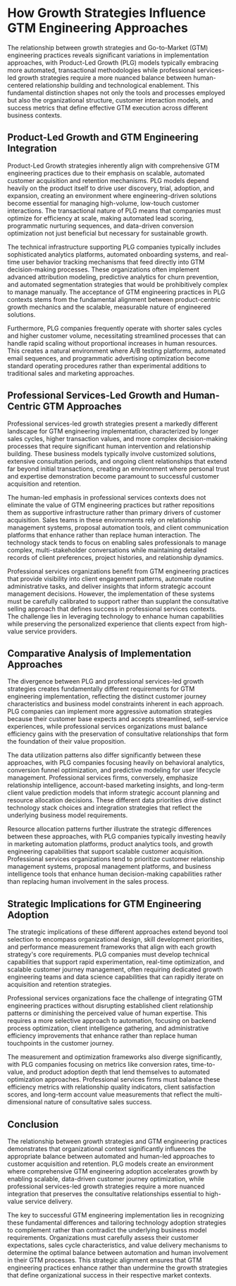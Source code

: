 # How Growth Strategies Influence GTM Engineering Approaches

The relationship between growth strategies and Go-to-Market (GTM) engineering practices reveals significant variations in implementation approaches, with Product-Led Growth (PLG) models typically embracing more automated, transactional methodologies while professional services-led growth strategies require a more nuanced balance between human-centered relationship building and technological enablement. This fundamental distinction shapes not only the tools and processes employed but also the organizational structure, customer interaction models, and success metrics that define effective GTM execution across different business contexts.

## Product-Led Growth and GTM Engineering Integration

Product-Led Growth strategies inherently align with comprehensive GTM engineering practices due to their emphasis on scalable, automated customer acquisition and retention mechanisms. PLG models depend heavily on the product itself to drive user discovery, trial, adoption, and expansion, creating an environment where engineering-driven solutions become essential for managing high-volume, low-touch customer interactions. The transactional nature of PLG means that companies must optimize for efficiency at scale, making automated lead scoring, programmatic nurturing sequences, and data-driven conversion optimization not just beneficial but necessary for sustainable growth.

The technical infrastructure supporting PLG companies typically includes sophisticated analytics platforms, automated onboarding systems, and real-time user behavior tracking mechanisms that feed directly into GTM decision-making processes. These organizations often implement advanced attribution modeling, predictive analytics for churn prevention, and automated segmentation strategies that would be prohibitively complex to manage manually. The acceptance of GTM engineering practices in PLG contexts stems from the fundamental alignment between product-centric growth mechanics and the scalable, measurable nature of engineered solutions.

Furthermore, PLG companies frequently operate with shorter sales cycles and higher customer volume, necessitating streamlined processes that can handle rapid scaling without proportional increases in human resources. This creates a natural environment where A/B testing platforms, automated email sequences, and programmatic advertising optimization become standard operating procedures rather than experimental additions to traditional sales and marketing approaches.

## Professional Services-Led Growth and Human-Centric GTM Approaches

Professional services-led growth strategies present a markedly different landscape for GTM engineering implementation, characterized by longer sales cycles, higher transaction values, and more complex decision-making processes that require significant human intervention and relationship building. These business models typically involve customized solutions, extensive consultation periods, and ongoing client relationships that extend far beyond initial transactions, creating an environment where personal trust and expertise demonstration become paramount to successful customer acquisition and retention.

The human-led emphasis in professional services contexts does not eliminate the value of GTM engineering practices but rather repositions them as supportive infrastructure rather than primary drivers of customer acquisition. Sales teams in these environments rely on relationship management systems, proposal automation tools, and client communication platforms that enhance rather than replace human interaction. The technology stack tends to focus on enabling sales professionals to manage complex, multi-stakeholder conversations while maintaining detailed records of client preferences, project histories, and relationship dynamics.

Professional services organizations benefit from GTM engineering practices that provide visibility into client engagement patterns, automate routine administrative tasks, and deliver insights that inform strategic account management decisions. However, the implementation of these systems must be carefully calibrated to support rather than supplant the consultative selling approach that defines success in professional services contexts. The challenge lies in leveraging technology to enhance human capabilities while preserving the personalized experience that clients expect from high-value service providers.

## Comparative Analysis of Implementation Approaches

The divergence between PLG and professional services-led growth strategies creates fundamentally different requirements for GTM engineering implementation, reflecting the distinct customer journey characteristics and business model constraints inherent in each approach. PLG companies can implement more aggressive automation strategies because their customer base expects and accepts streamlined, self-service experiences, while professional services organizations must balance efficiency gains with the preservation of consultative relationships that form the foundation of their value proposition.

The data utilization patterns also differ significantly between these approaches, with PLG companies focusing heavily on behavioral analytics, conversion funnel optimization, and predictive modeling for user lifecycle management. Professional services firms, conversely, emphasize relationship intelligence, account-based marketing insights, and long-term client value prediction models that inform strategic account planning and resource allocation decisions. These different data priorities drive distinct technology stack choices and integration strategies that reflect the underlying business model requirements.

Resource allocation patterns further illustrate the strategic differences between these approaches, with PLG companies typically investing heavily in marketing automation platforms, product analytics tools, and growth engineering capabilities that support scalable customer acquisition. Professional services organizations tend to prioritize customer relationship management systems, proposal management platforms, and business intelligence tools that enhance human decision-making capabilities rather than replacing human involvement in the sales process.

## Strategic Implications for GTM Engineering Adoption

The strategic implications of these different approaches extend beyond tool selection to encompass organizational design, skill development priorities, and performance measurement frameworks that align with each growth strategy's core requirements. PLG companies must develop technical capabilities that support rapid experimentation, real-time optimization, and scalable customer journey management, often requiring dedicated growth engineering teams and data science capabilities that can rapidly iterate on acquisition and retention strategies.

Professional services organizations face the challenge of integrating GTM engineering practices without disrupting established client relationship patterns or diminishing the perceived value of human expertise. This requires a more selective approach to automation, focusing on backend process optimization, client intelligence gathering, and administrative efficiency improvements that enhance rather than replace human touchpoints in the customer journey.

The measurement and optimization frameworks also diverge significantly, with PLG companies focusing on metrics like conversion rates, time-to-value, and product adoption depth that lend themselves to automated optimization approaches. Professional services firms must balance these efficiency metrics with relationship quality indicators, client satisfaction scores, and long-term account value measurements that reflect the multi-dimensional nature of consultative sales success.

## Conclusion

The relationship between growth strategies and GTM engineering practices demonstrates that organizational context significantly influences the appropriate balance between automated and human-led approaches to customer acquisition and retention. PLG models create an environment where comprehensive GTM engineering adoption accelerates growth by enabling scalable, data-driven customer journey optimization, while professional services-led growth strategies require a more nuanced integration that preserves the consultative relationships essential to high-value service delivery.

The key to successful GTM engineering implementation lies in recognizing these fundamental differences and tailoring technology adoption strategies to complement rather than contradict the underlying business model requirements. Organizations must carefully assess their customer expectations, sales cycle characteristics, and value delivery mechanisms to determine the optimal balance between automation and human involvement in their GTM processes. This strategic alignment ensures that GTM engineering practices enhance rather than undermine the growth strategies that define organizational success in their respective market contexts.